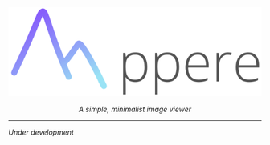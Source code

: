 <p align="center">
  <img src="https://github.com/devedge/Appere/raw/master/docs/apperelogocropped.png"/>
</p>

<p align="center"><i>A simple, minimalist image viewer</i></p>

***
<i>Under development</i>
